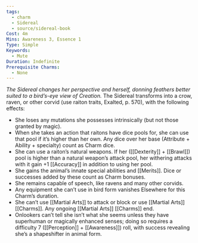 ```yaml
---
tags:
  - charm
  - Sidereal
  - source/sidereal-book
Cost: 4m
Mins: Awareness 3, Essence 1
Type: Simple
Keywords:
  - Mute
Duration: Indefinite
Prerequisite Charms:
  - None
---
```

*The Sidereal changes her perspective and herself, donning feathers better suited to a bird’s-eye view of Creation.*
The Sidereal transforms into a crow, raven, or other corvid (use raiton traits, Exalted, p. 570), with the following effects: 
- She loses any mutations she possesses intrinsically (but not those granted by magic). 
- When she takes an action that raitons have dice pools for, she can use that pool if it’s higher than her own. Any dice over her base (Attribute + Ability + specialty) count as Charm dice. 
- She can use a raiton’s natural weapons. If her ([[Dexterity]] + [[Brawl]]) pool is higher than a natural weapon’s attack pool, her withering attacks with it gain +1 [[Accuracy]] in addition to using her pool. 
- She gains the animal’s innate special abilities and [[Merits]]. Dice or successes added by these count as Charm bonuses. 
- She remains capable of speech, like ravens and many other corvids. 
- Any equipment she can’t use in bird form vanishes Elsewhere for this Charm’s duration. 
- She can’t use [[Martial Arts]] to attack or block or use [[Martial Arts]] [[Charms]]. Any ongoing [[Martial Arts]] [[Charms]] end. 
- Onlookers can’t tell she isn’t what she seems unless they have superhuman or magically enhanced senses; doing so requires a difficulty 7 ([[Perception]] + [[Awareness]]) roll, with success revealing she’s a shapeshifter in animal form.